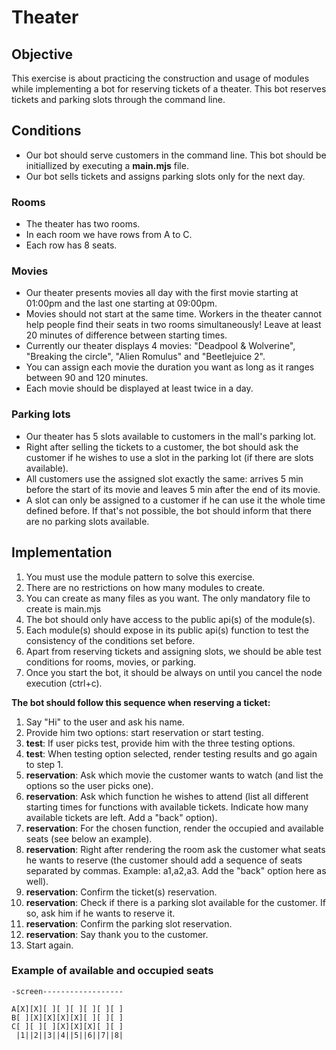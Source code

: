 # Theater

## Objective

This exercise is about practicing the construction and usage of modules while implementing a bot for reserving tickets of a theater. This bot reserves tickets and parking slots through the command line.

## Conditions

- Our bot should serve customers in the command line. This bot should be initiallized by executing a **main.mjs** file.
- Our bot sells tickets and assigns parking slots only for the next day.

### Rooms

- The theater has two rooms.
- In each room we have rows from A to C.
- Each row has 8 seats.

### Movies

- Our theater presents movies all day with the first movie starting at 01:00pm and the last one starting at 09:00pm.
- Movies should not start at the same time. Workers in the theater cannot help people find their seats in two rooms simultaneously! Leave at least 20 minutes of difference between starting times.
- Currently our theater displays 4 movies: "Deadpool & Wolverine", "Breaking the circle", "Alien Romulus" and "Beetlejuice 2".
- You can assign each movie the duration you want as long as it ranges between 90 and 120 minutes.
- Each movie should be displayed at least twice in a day.

### Parking lots

- Our theater has 5 slots available to customers in the mall's parking lot.
- Right after selling the tickets to a customer, the bot should ask the customer if he wishes to use a slot in the parking lot (if there are slots available).
- All customers use the assigned slot exactly the same: arrives 5 min before the start of its movie and leaves 5 min after the end of its movie.
- A slot can only be assigned to a customer if he can use it the whole time defined before. If that's not possible, the bot should inform that there are no parking slots available.

## Implementation

1. You must use the module pattern to solve this exercise.
2. There are no restrictions on how many modules to create.
3. You can create as many files as you want. The only mandatory file to create is main.mjs
4. The bot should only have access to the public api(s) of the module(s).
5. Each module(s) should expose in its public api(s) function to test the consistency of the conditions set before.
6. Apart from reserving tickets and assigning slots, we should be able test conditions for rooms, movies, or parking.
7. Once you start the bot, it should be always on until you cancel the node execution (ctrl+c).

**The bot should follow this sequence when reserving a ticket:**

1. Say "Hi" to the user and ask his name.
2. Provide him two options: start reservation or start testing.
3. **test**: If user picks test, provide him with the three testing options.
4. **test**: When testing option selected, render testing results and go again to step 1.
5. **reservation**: Ask which movie the customer wants to watch (and list the options so the user picks one).
6. **reservation**: Ask which function he wishes to attend (list all different starting times for functions with available tickets. Indicate how many available tickets are left. Add a "back" option).
7. **reservation**: For the chosen function, render the occupied and available seats (see below an example).
8. **reservation**: Right after rendering the room ask the customer what seats he wants to reserve (the customer should add a sequence of seats separated by commas. Example: a1,a2,a3. Add the "back" option here as well).
9. **reservation**: Confirm the ticket(s) reservation.
10. **reservation**: Check if there is a parking slot available for the customer. If so, ask him if he wants to reserve it.
11. **reservation**: Confirm the parking slot reservation.
12. **reservation**: Say thank you to the customer.
13. Start again.

### Example of available and occupied seats

```
-screen------------------

A[X][X][ ][ ][ ][ ][ ][ ]
B[ ][X][X][X][X][ ][ ][ ]
C[ ][ ][ ][X][X][X][ ][ ]
 |1||2||3||4||5||6||7||8|
```
